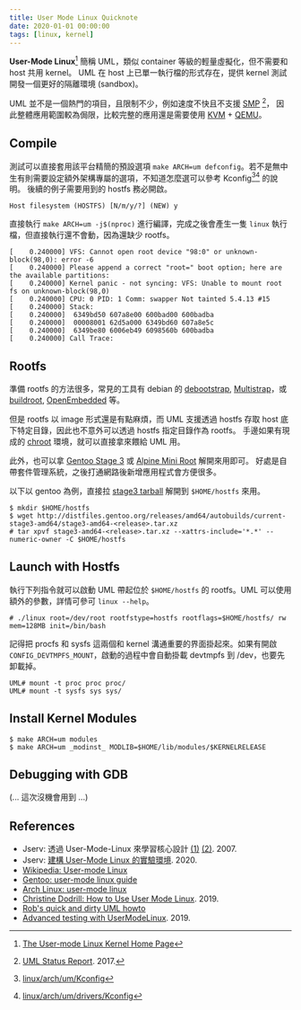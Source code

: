 ```yaml
---
title: User Mode Linux Quicknote
date: 2020-01-01 00:00:00
tags: [linux, kernel]
---
```



**User-Mode Linux**[^1] 簡稱 UML，類似 container 等級的輕量虛擬化，但不需要和 host 共用 kernel。
UML 在 host 上已單一執行檔的形式存在，提供 kernel 測試開發一個更好的隔離環境 (sandbox)。

UML 並不是一個熱門的項目，且限制不少，例如速度不快且不支援 [SMP](https://en.wikipedia.org/wiki/Symmetric_multiprocessing) [^2]，
因此整體應用範圍較為侷限，比較完整的應用還是需要使用 [KVM](https://www.linux-kvm.org/) + [QEMU](https://www.qemu.org/)。


## Compile

測試可以直接套用該平台精簡的預設選項 `make ARCH=um defconfig`。若不是無中生有則需要設定額外架構專屬的選項，不知道怎麼選可以參考 Kconfig[^3][^4] 的說明。
後續的例子需要用到的 hostfs 務必開啟。

```
Host filesystem (HOSTFS) [N/m/y/?] (NEW) y
```

直接執行 `make ARCH=um -j$(nproc)` 進行編譯，完成之後會產生一隻 `linux` 執行檔，但直接執行還不會動，因為還缺少 rootfs。

```console
[    0.240000] VFS: Cannot open root device "98:0" or unknown-block(98,0): error -6
[    0.240000] Please append a correct "root=" boot option; here are the available partitions:
[    0.240000] Kernel panic - not syncing: VFS: Unable to mount root fs on unknown-block(98,0)
[    0.240000] CPU: 0 PID: 1 Comm: swapper Not tainted 5.4.13 #15
[    0.240000] Stack:
[    0.240000]  6349bd50 607a8e00 600bad00 600badba
[    0.240000]  00008001 62d5a000 6349bd60 607a8e5c
[    0.240000]  6349be80 6006eb49 6098560b 600badba
[    0.240000] Call Trace:
```


## Rootfs

準備 rootfs 的方法很多，常見的工具有 debian 的 [debootstrap](https://wiki.debian.org/Debootstrap), [Multistrap](https://wiki.debian.org/Multistrap)，或 [buildroot](https://buildroot.org/), [OpenEmbedded](http://www.openembedded.org/) 等。

但是 rootfs 以 image 形式還是有點麻煩，而 UML 支援透過 hostfs 存取 host 底下特定目錄，因此也不意外可以透過 hostfs 指定目錄作為 rootfs。
手邊如果有現成的 [chroot](https://en.wikipedia.org/wiki/Chroot) 環境，就可以直接拿來餵給 UML 用。

此外，也可以拿 [Gentoo Stage 3](https://www.gentoo.org/downloads/) 或 [Alpine Mini Root](https://alpinelinux.org/downloads/) 解開來用即可。
好處是自帶套件管理系統，之後打通網路後新增應用程式會方便很多。

以下以 gentoo 為例，直接拉 [stage3 tarball](https://bouncer.gentoo.org/fetch/root/all/releases/amd64/autobuilds/current-stage3-amd64/) 解開到 `$HOME/hostfs` 來用。

```console
$ mkdir $HOME/hostfs
$ wget http://distfiles.gentoo.org/releases/amd64/autobuilds/current-stage3-amd64/stage3-amd64-<release>.tar.xz
# tar xpvf stage3-amd64-<release>.tar.xz --xattrs-include='*.*' --numeric-owner -C $HOME/hostfs
```


## Launch with Hostfs

執行下列指令就可以啟動 UML 帶起位於 `$HOME/hostfs` 的 rootfs。UML 可以使用額外的參數，詳情可參可 `linux --help`。

```console
# ./linux root=/dev/root rootfstype=hostfs rootflags=$HOME/hostfs/ rw mem=128MB init=/bin/bash 
```

記得把 procfs 和 sysfs 這兩個和 kernel 溝通重要的界面掛起來。如果有開啟 `CONFIG_DEVTMPFS_MOUNT`，啟動的過程中會自動掛載 devtmpfs 到 /dev，也要先卸載掉。

```console
UML# mount -t proc proc proc/
UML# mount -t sysfs sys sys/
```


## Install Kernel Modules

```console
$ make ARCH=um modules
$ make ARCH=um _modinst_ MODLIB=$HOME/lib/modules/$KERNELRELEASE
```


## Debugging with GDB

(... 這次沒機會用到 ...)


## References
- Jserv: 透過 User-Mode-Linux 來學習核心設計 [(1)](http://blog.linux.org.tw/~jserv/archives/001871.html) [(2)](http://blog.linux.org.tw/~jserv/archives/001872.html). 2007.
- Jserv: [建構 User-Mode Linux 的實驗環境](https://hackmd.io/@sysprog/user-mode-linux-env). 2020.
- [Wikipedia: User-mode Linux](https://en.wikipedia.org/wiki/User-mode_Linux)
- [Gentoo: user-mode linux guide](https://wiki.gentoo.org/wiki/User-mode_Linux/Guide)
- [Arch Linux: user-mode linux](https://wiki.archlinux.org/index.php/User-mode_Linux)
- [Christine Dodrill: How to Use User Mode Linux](https://christine.website/blog/howto-usermode-linux-2019-07-07). 2019.
- [Rob's quick and dirty UML howto](https://www.landley.net/code/UML.html)
- [Advanced testing with UserModeLinux](https://static.sched.com/hosted_files/osseu19/ca/slides.pdf). 2019.

[^1]: [The User-mode Linux Kernel Home Page](http://user-mode-linux.sourceforge.net/)
[^2]: [UML Status Report](http://events17.linuxfoundation.org/sites/events/files/slides/slides_5.pdf). 2017.
[^3]: [linux/arch/um/Kconfig](https://git.kernel.org/pub/scm/linux/kernel/git/torvalds/linux.git/tree/arch/um/Kconfig)
[^4]: [linux/arch/um/drivers/Kconfig](https://git.kernel.org/pub/scm/linux/kernel/git/torvalds/linux.git/tree/arch/um/drivers/Kconfig)

